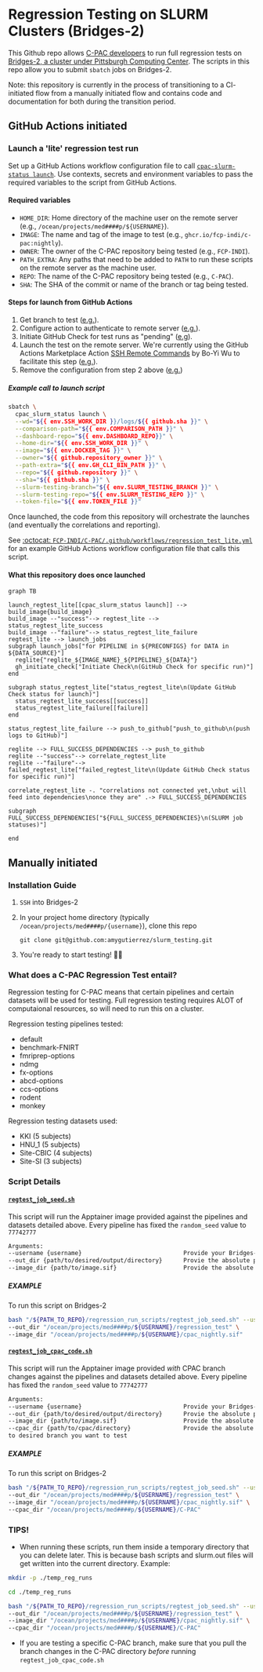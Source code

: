 # Regression Testing on SLURM Clusters (Bridges-2)

This Github repo allows [C-PAC developers](https://github.com/orgs/FCP-INDI/teams/developers) to run full regression tests on [Bridges-2, a cluster under Pittsburgh Computing Center](https://www.psc.edu/resources/bridges-2/user-guide/).
The scripts in this repo allow you to submit `sbatch` jobs on Bridges-2.

Note: this repository is currently in the process of transitioning to a <span title="continuous integration">CI</span>-initiated flow from a manually initiated flow and contains code and documentation for both during the transition period.

## GitHub Actions initiated

### Launch a 'lite' regression test run

Set up a GitHub Actions workflow configuration file to call [`cpac-slurm-status launch`](./src/cpac_slurm_testing/status/cli.py#L209-L222). Use contexts, secrets and environment variables to pass the required variables to the script from GitHub Actions.

#### Required variables

* `HOME_DIR`: Home directory of the machine user on the remote server (e.g., `/ocean/projects/med####p/${USERNAME}`).
* `IMAGE`: The name and tag of the image to test (e.g., `ghcr.io/fcp-indi/c-pac:nightly`).
* `OWNER`: The owner of the C-PAC repository being tested (e.g., `FCP-INDI`).
* `PATH_EXTRA`: Any paths that need to be added to `PATH` to run these scripts on the remote server as the machine user.
* `REPO`: The name of the C-PAC repository being tested (e.g., `C-PAC`).
* `SHA`: The SHA of the commit or name of the branch or tag being tested.

#### Steps for launch from GitHub Actions

1. Get branch to test ([e.g.](https://github.com/FCP-INDI/C-PAC/blob/eabf86cc4cb87a6d4fb42364ac954f2274770fa7/.github/workflows/regression_test_lite.yml#L31-L46)).
2. Configure action to authenticate to remote server ([e.g.](https://github.com/FCP-INDI/C-PAC/blob/eabf86cc4cb87a6d4fb42364ac954f2274770fa7/.github/workflows/regression_test_lite.yml#L48-L53)).
3. Initiate GitHub Check for test runs as "pending" ([e.g](https://github.com/FCP-INDI/C-PAC/blob/eabf86cc4cb87a6d4fb42364ac954f2274770fa7/.github/workflows/regression_test_lite.yml#L55-L61)).
4. Launch the test on the remote server. We're currently using the GitHub Actions Marketplace Action [SSH Remote Commands](https://github.com/marketplace/actions/ssh-remote-commands?version=v1.0.0) by Bo-Yi Wu to facilitate this step ([e.g.](https://github.com/FCP-INDI/C-PAC/blob/eabf86cc4cb87a6d4fb42364ac954f2274770fa7/.github/workflows/regression_test_lite.yml#L63-L80)).
5. Remove the configuration from step 2 above ([e.g.](https://github.com/FCP-INDI/C-PAC/blob/eabf86cc4cb87a6d4fb42364ac954f2274770fa7/.github/workflows/regression_test_lite.yml#L82-L84))

##### Example call to launch script

```BASH
sbatch \
  cpac_slurm_status launch \
  --wd="${{ env.SSH_WORK_DIR }}/logs/${{ github.sha }}" \
  --comparison-path="${{ env.COMPARISON_PATH }}" \
  --dashboard-repo="${{ env.DASHBOARD_REPO}}" \
  --home-dir="${{ env.SSH_WORK_DIR }}" \
  --image="${{ env.DOCKER_TAG }}" \
  --owner="${{ github.repository_owner }}" \
  --path-extra="${{ env.GH_CLI_BIN_PATH }}" \
  --repo="${{ github.repository }}" \
  --sha="${{ github.sha }}" \
  --slurm-testing-branch="${{ env.SLURM_TESTING_BRANCH }}" \
  --slurm-testing-repo="${{ env.SLURM_TESTING_REPO }}" \
  --token-file="${{ env.TOKEN_FILE }}"
```

Once launched, the code from this repository will orchestrate the launches (and eventually the correlations and reporting).

See [:octocat: `FCP-INDI/C-PAC/.github/workflows/regression_test_lite.yml`](https://github.com/FCP-INDI/C-PAC/blob/eabf86cc4cb87a6d4fb42364ac954f2274770fa7/.github/workflows/regression_test_lite.yml) for an example GitHub Actions workflow configuration file that calls this script.

#### What this repository does once launched

```mermaid
graph TB

launch_regtest_lite[[cpac_slurm_status launch]] --> build_image{build_image}
build_image --"success"--> regtest_lite --> status_regtest_lite_success
build_image --"failure"--> status_regtest_lite_failure
regtest_lite --> launch_jobs
subgraph launch_jobs["for PIPELINE in ${PRECONFIGS} for DATA in ${DATA_SOURCE}"]
  reglite{"reglite_${IMAGE_NAME}_${PIPELINE}_${DATA}"}
  gh_initiate_check["Initiate Check\n(GitHub Check for specific run)"]
end

subgraph status_regtest_lite["status_regtest_lite\n(Update GitHub Check status for launch)"]
  status_regtest_lite_success[[success]]
  status_regtest_lite_failure[[failure]]
end

status_regtest_lite_failure --> push_to_github["push_to_github\n(push logs to GitHub)"]

reglite --> FULL_SUCCESS_DEPENDENCIES --> push_to_github
reglite --"success"--> correlate_regtest_lite
reglite --"failure"--> failed_regtest_lite["failed_regtest_lite\n(Update GitHub Check status for specific run)"]

correlate_regtest_lite -. "correlations not connected yet,\nbut will feed into dependencies\nonce they are" .-> FULL_SUCCESS_DEPENDENCIES

subgraph FULL_SUCCESS_DEPENDENCIES["${FULL_SUCCESS_DEPENDENCIES}\n(SLURM job statuses)"]

end
```

## Manually initiated

### Installation Guide

1. `SSH` into Bridges-2
2. In your project home directory (typically `/ocean/projects/med####p/{username}`),
   clone this repo

   ```shell
   git clone git@github.com:amygutierrez/slurm_testing.git
   ```

3. You're ready to start testing! :technologist:

### What does a C-PAC Regression Test entail?

Regression testing for C-PAC means that certain pipelines and certain datasets will be used for testing.
Full regression testing requires ALOT of computaional resources, so will need to run this on a cluster.

Regression testing pipelines tested:

- default
- benchmark-FNIRT
- fmriprep-options
- ndmg
- fx-options
- abcd-options
- ccs-options
- rodent
- monkey

Regression testing datasets used:

- KKI (5 subjects)
- HNU_1 (5 subjects)
- Site-CBIC (4 subjects)
- Site-SI (3 subjects)

### Script Details

#### [`regtest_job_seed.sh`](./regression_run_scripts/regtest_job_seed.sh)

This script will run the Apptainer image provided against the pipelines and datasets detailed above.
Every pipeline has fixed the `random_seed` value to `77742777`

```txt
Arguments:
--username {username}                             Provide your Bridges-2 username
--out_dir {path/to/desired/output/directory}      Provie the absolute path for the regression test outputs.
--image_dir {path/to/image.sif}                   Provide the absolute path to the Apptainer image you want to use
```

##### EXAMPLE

To run this script on Bridges-2

```BASH
bash "/${PATH_TO_REPO}/regression_run_scripts/regtest_job_seed.sh" --username "${USERNAME}" \
--out_dir "/ocean/projects/med####p/${USERNAME}/regression_test" \
--image_dir "/ocean/projects/med####p/${USERNAME}/cpac_nightly.sif"
```

#### [`regtest_job_cpac_code.sh`](./regression_run_scripts/regtest_job_cpac_code.sh)

This script will run the Apptainer image provided _with_ CPAC branch changes against the pipelines and datasets detailed above.
Every pipeline has fixed the `random_seed` value to `77742777`

```txt
Arguments:
--username {username}                             Provide your Bridges-2 username
--out_dir {path/to/desired/output/directory}      Provie the absolute path for the regression test outputs.
--image_dir {path/to/image.sif}                   Provide the absolute path to the Apptainer image you want to use
--cpac_dir {path/to/cpac/directory}               Provide the absolute path to CPAC git repository. Make sure C-PAC points
to desired branch you want to test
```

##### EXAMPLE

To run this script on Bridges-2

```BASH
bash "/${PATH_TO_REPO}/regression_run_scripts/regtest_job_seed.sh" --username "${USERNAME}" \
--out_dir "/ocean/projects/med####p/${USERNAME}/regression_test" \
--image_dir "/ocean/projects/med####p/${USERNAME}/cpac_nightly.sif" \
--cpac_dir "/ocean/projects/med####p/${USERNAME}/C-PAC"
```

### TIPS!

- When running these scripts, run them inside a temporary directory that you can delete later.
This is because bash scripts and slurm.out files will get written into the current directory. Example:

```BASH
mkdir -p ./temp_reg_runs

cd ./temp_reg_runs

bash "/${PATH_TO_REPO}/regression_run_scripts/regtest_job_seed.sh" --username "${USERNAME}" \
--out_dir "/ocean/projects/med####p/${USERNAME}/regression_test" \
--image_dir "/ocean/projects/med####p/${USERNAME}/cpac_nightly.sif" \
--cpac_dir "/ocean/projects/med####p/${USERNAME}/C-PAC"
```

- If you are testing a specific C-PAC branch, make sure that you pull the branch changes in the C-PAC directory _before_ running `regtest_job_cpac_code.sh`
